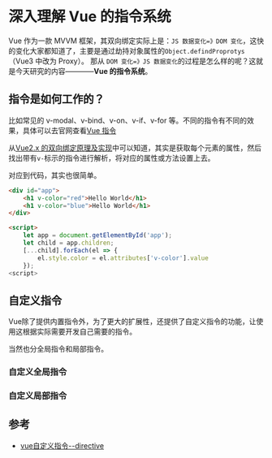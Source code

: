 # 深入理解 Vue 的指令系统

Vue 作为一款 MVVM 框架，其双向绑定实际上是：`JS 数据变化=》DOM 变化`，这快的变化大家都知道了，主要是通过劫持对象属性的`Object.defindProprotys`（Vue3 中改为 Proxy）。
那从 `DOM 变化=》JS 数据变化`的过程是怎么样的呢？这就是今天研究的内容————**Vue 的指令系统**。

## 指令是如何工作的？

比如常见的 v-modal、v-bind、v-on、v-if、v-for 等。不同的指令有不同的效果，具体可以去官网查看[Vue 指令](https://cn.vuejs.org/v2/guide/syntax.html#%E6%8C%87%E4%BB%A4)

从[Vue2.x 的双向绑定原理及实现](./Vue2.x的双向绑定原理及实现.md)中可以知道，其实是获取每个元素的属性，然后找出带有`v-`标示的指令进行解析，将对应的属性或方法设置上去。

对应到代码，其实也很简单。

```html
<div id="app">
    <h1 v-color="red">Hello World</h1>
    <h1 v-color="blue">Hello World</h1>
</div>

<script>
    let app = document.getElementById('app');
    let child = app.children;
    [...child].forEach(el => {
        el.style.color = el.attributes['v-color'].value
    });
<script>
```

## 自定义指令

Vue除了提供内置指令外，为了更大的扩展性，还提供了自定义指令的功能，让使用这根据实际需要开发自己需要的指令。

当然也分全局指令和局部指令。

### 自定义全局指令



### 自定义局部指令





## 参考

- [vue自定义指令--directive](https://segmentfault.com/a/1190000018767046)
